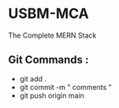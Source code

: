 # USBM-MCA
The Complete MERN Stack 


## Git Commands :

- git add . 
- git commit -m " comments "
- git push origin main